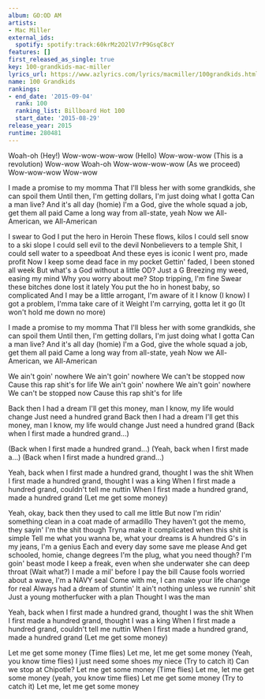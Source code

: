 ```yaml
---
album: GO:OD AM
artists:
- Mac Miller
external_ids:
  spotify: spotify:track:60krMz2O2lV7rP9GsqC8cY
features: []
first_released_as_single: true
key: 100-grandkids-mac-miller
lyrics_url: https://www.azlyrics.com/lyrics/macmiller/100grandkids.html
name: 100 Grandkids
rankings:
- end_date: '2015-09-04'
  rank: 100
  ranking_list: Billboard Hot 100
  start_date: '2015-08-29'
release_year: 2015
runtime: 280481
---
```

Woah-oh
(Hey!)
Wow-wow-wow-wow
(Hello)
Wow-wow-wow
(This is a revolution)
Wow-wow
Woah-oh
Wow-wow-wow-wow
(As we proceed)
Wow-wow-wow
Wow-wow

I made a promise to my momma
That I'll bless her with some grandkids, she can spoil them
Until then, I'm getting dollars, I'm just doing what I gotta
Can a man live? And it's all day (homie)
I'm a God, give the whole squad a job, get them all paid
Came a long way from all-state, yeah
Now we All-American, we All-American

I swear to God I put the hero in Heroin
These flows, kilos
I could sell snow to a ski slope
I could sell evil to the devil
Nonbelievers to a temple
Shit, I could sell water to a speedboat
And these eyes is iconic
I went pro, made profit
Now I keep some dead face in my pocket
Gettin' faded, I been stoned all week
But what's a God without a little OD? Just a G
Breezing my weed, easing my mind
Why you worry about me?
Stop tripping, I'm fine
Swear these bitches done lost it lately
You put the ho in honest baby, so complicated
And I may be a little arrogant, I'm aware of it
I know (I know)
I got a problem, I'mma take care of it
Weight I'm carrying, gotta let it go
(It won't hold me down no more)

I made a promise to my momma
That I'll bless her with some grandkids, she can spoil them
Until then, I'm getting dollars, I'm just doing what I gotta
Can a man live? And it's all day (homie)
I'm a God, give the whole squad a job, get them all paid
Came a long way from all-state, yeah
Now we All-American, we All-American

We ain't goin' nowhere
We ain't goin' nowhere
We can't be stopped now
Cause this rap shit's for life
We ain't goin' nowhere
We ain't goin' nowhere
We can't be stopped now
Cause this rap shit's for life

Back then I had a dream
I'll get this money, man
I know, my life would change
Just need a hundred grand
Back then I had a dream
I'll get this money, man
I know, my life would change
Just need a hundred grand
(Back when I first made a hundred grand...)

(Back when I first made a hundred grand...)
(Yeah, back when I first made a...)
(Back when I first made a hundred grand...)



Yeah, back when I first made a hundred grand, thought I was the shit
When I first made a hundred grand, thought I was a king
When I first made a hundred grand, couldn't tell me nuttin
When I first made a hundred grand, made a hundred grand
(Let me get some money)

Yeah, okay, back then they used to call me little
But now I'm ridin' something clean in a coat made of armadillo
They haven't got the memo, they sayin' I'm the shit though
Tryna make it complicated when this shit is simple
Tell me what you wanna be, what your dreams is
A hundred G's in my jeans, I'm a genius
Each and every day some save me please
And get schooled, homie, change degrees
I'm the plug, what you need though?
I'm goin' beast mode
I keep a freak, even when she underwater she can deep throat
(Wait what?)
I made a mil' before I pay the bill
Cause fools worried about a wave, I'm a NAVY seal
Come with me, I can make your life change for real
Always had a dream of stuntin'
It ain't nothing unless we runnin' shit
Just a young motherfucker with a plan
Thought I was the man

Yeah, back when I first made a hundred grand, thought I was the shit
When I first made a hundred grand, thought I was a king
When I first made a hundred grand, couldn't tell me nuttin
When I first made a hundred grand, made a hundred grand
(Let me get some money)

Let me get some money (Time flies)
Let me, let me get some money (Yeah, you know time flies)
I just need some shoes my niece (Try to catch it)
Can we stop at Chipotle?
Let me get some money (Time flies)
Let me, let me get some money (yeah, you know time flies)
Let me get some money (Try to catch it)
Let me, let me get some money
